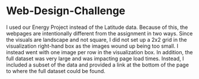 # Web-Design-Challenge

I used our Energy Project instead of the Latitude data. Because of this, the webpages are intentionally different from the assignment in two ways. Since the visuals are landscape and not square, I did not set up a 2x2 grid in the visualization right-hand box as the images wound up being too small. I instead went with one image per row in the visualization box. In addition, the full dataset was very large and was impacting page load times. Instead, I included a subset of the data and provided a link at the bottom of the page to where the full dataset could be found. 
